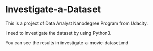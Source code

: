 # Investigate-a-Dataset
This is a project of Data Analyst Nanodegree Program from Udacity. 

I need to investigate the dataset by using Python3.

You can see the results in investigate-a-movie-dataset.md
